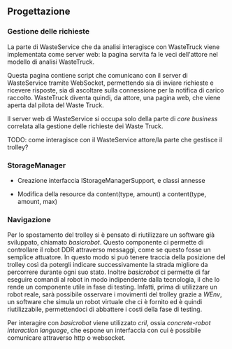 ## Progettazione

### Gestione delle richieste

La parte di WasteService che da analisi interagisce con WasteTruck viene implementata come server web: la pagina servita fa le veci dell'attore nel modello di analisi WasteTruck.

Questa pagina contiene script che comunicano con il server di WasteService tramite WebSocket, permettendo sia di inviare richieste e ricevere risposte, sia di ascoltare sulla connessione per la notifica di carico raccolto. WasteTruck diventa quindi, da attore, una pagina web, che viene aperta dal pilota del Waste Truck. 

Il server web di WasteService si occupa solo della parte di *core business* correlata alla gestione delle richieste dei Waste Truck.

TODO: come interagisce con il WasteService attore/la parte che gestisce il trolley?

### StorageManager

- Creazione interfaccia IStorageManagerSupport, e classi annesse

- Modifica della resource da content(type, amount) a content(type, amount, max)

### Navigazione

Per lo spostamento del trolley si è pensato di riutilizzare un software già
sviluppato, chiamato _basicrobot_. Questo componente ci permette di controllare
il robot DDR attraverso messaggi, come se questo fosse un semplice attuatore. In
questo modo si può tenere traccia della posizione del trolley così da potergli
indicare successivamente la strada migliore da percorrere durante ogni suo
stato.
Inoltre _basicrobot_ ci permette di far eseguire comandi al robot in modo
indipendente dalla tecnologia, il che lo rende un componente utile in fase di
testing. Infatti, prima di utilizzare un robot reale, sarà possibile osservare i
movimenti del trolley grazie a _WEnv_, un software che simula un robot virtuale
che ci è fornito ed è quindi riutilizzabile, permettendoci di abbattere i costi
della fase di testing.

Per interagire con _basicrobot_ viene utilizzato _cril_, ossia _concrete-robot
interaction language_, che espone un interfaccia con cui è possibile comunicare
attraverso http o websocket.
